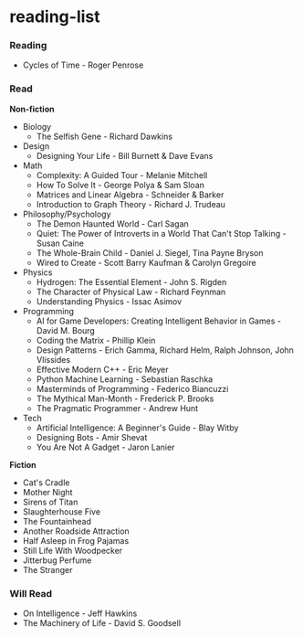 # reading-list

### Reading
 * Cycles of Time - Roger Penrose

### Read
__Non-fiction__
  * Biology
    * The Selfish Gene - Richard Dawkins
  * Design
    * Designing Your Life - Bill Burnett & Dave Evans
  * Math
    * Complexity: A Guided Tour - Melanie Mitchell
    * How To Solve It - George Polya & Sam Sloan
    * Matrices and Linear Algebra - Schneider & Barker
    * Introduction to Graph Theory - Richard J. Trudeau
  * Philosophy/Psychology
    * The Demon Haunted World - Carl Sagan
    * Quiet: The Power of Introverts in a World That Can't Stop Talking - Susan Caine
    * The Whole-Brain Child - Daniel J. Siegel, Tina Payne Bryson
    * Wired to Create - Scott Barry Kaufman & Carolyn Gregoire
  * Physics
    * Hydrogen: The Essential Element - John S. Rigden
    * The Character of Physical Law - Richard Feynman
    * Understanding Physics - Issac Asimov
  * Programming
    * AI for Game Developers: Creating Intelligent Behavior in Games - David M. Bourg
    * Coding the Matrix - Phillip Klein
    * Design Patterns - Erich Gamma,‎ Richard Helm, Ralph Johnson,‎ John Vlissides
    * Effective Modern C++ - Eric Meyer
    * Python Machine Learning - Sebastian Raschka
    * Masterminds of Programming - Federico Biancuzzi
    * The Mythical Man-Month - Frederick P. Brooks
    * The Pragmatic Programmer - Andrew Hunt
  * Tech
    * Artificial Intelligence: A Beginner's Guide - Blay Witby
    * Designing Bots - Amir Shevat
    * You Are Not A Gadget - Jaron Lanier

__Fiction__
* Cat's Cradle
* Mother Night
* Sirens of Titan
* Slaughterhouse Five
* The Fountainhead
* Another Roadside Attraction
* Half Asleep in Frog Pajamas
* Still Life With Woodpecker
* Jitterbug Perfume
* The Stranger

### Will Read
  * On Intelligence - Jeff Hawkins
  * The Machinery of Life - David S. Goodsell
